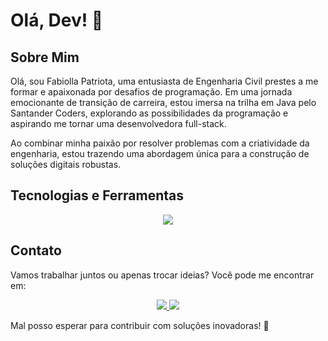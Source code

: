 # Olá, Dev! 👋

## Sobre Mim

Olá, sou Fabiolla Patriota, uma entusiasta de Engenharia Civil prestes a me formar e apaixonada por desafios de programação. Em uma jornada emocionante de transição de carreira, estou imersa na trilha em Java pelo Santander Coders, explorando as possibilidades da programação e aspirando me tornar uma desenvolvedora full-stack.

Ao combinar minha paixão por resolver problemas com a criatividade da engenharia, estou trazendo uma abordagem única para a construção de soluções digitais robustas.

## Tecnologias e Ferramentas
<p align="center">
  <a href="https://skillicons.dev">
    <img src="https://skillicons.dev/icons?i=git,java,html,css,js,idea,vscode" />
  </a>
</p>

## Contato

Vamos trabalhar juntos ou apenas trocar ideias? Você pode me encontrar em:

<div align="center">
  <a href="https://www.linkedin.com/in/fabiollapatriota/">
    <img src="https://img.shields.io/badge/LinkedIn-0077B5?style=for-the-badge&logo=linkedin&logoColor=white" />
  </a>
  <a href="https://www.instagram.com/fabiollapatriota/">
    <img src="https://img.shields.io/badge/Instagram-E4405F?style=for-the-badge&logo=instagram&logoColor=white" />
  </a>
</div>

Mal posso esperar para contribuir com soluções inovadoras! 🚀
